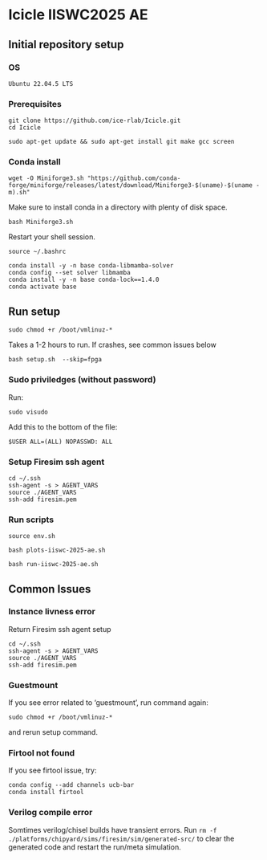 # Icicle IISWC2025 AE

## Initial repository setup

### OS
`Ubuntu 22.04.5 LTS`

### Prerequisites
```
git clone https://github.com/ice-rlab/Icicle.git
cd Icicle
```

```
sudo apt-get update && sudo apt-get install git make gcc screen 
```
### Conda install

```
wget -O Miniforge3.sh "https://github.com/conda-forge/miniforge/releases/latest/download/Miniforge3-$(uname)-$(uname -m).sh"
```
Make sure to install conda in a directory with plenty of disk space.

```
bash Miniforge3.sh
```


Restart your shell session.
```
source ~/.bashrc
```

```
conda install -y -n base conda-libmamba-solver
conda config --set solver libmamba
conda install -y -n base conda-lock==1.4.0
conda activate base
```


## Run setup

```
sudo chmod +r /boot/vmlinuz-*
```

Takes a 1-2 hours to run. If crashes, see common issues below
```
bash setup.sh  --skip=fpga
```


### Sudo priviledges (without password)
Run:
```
sudo visudo
```

Add this to the bottom of the file: 

```
$USER ALL=(ALL) NOPASSWD: ALL
```


### Setup Firesim ssh agent

```
cd ~/.ssh
ssh-agent -s > AGENT_VARS
source ./AGENT_VARS
ssh-add firesim.pem
```

### Run scripts
```
source env.sh
```

```
bash plots-iiswc-2025-ae.sh
```


```
bash run-iiswc-2025-ae.sh
```


## Common Issues
### Instance livness error

Return Firesim ssh agent setup

```
cd ~/.ssh
ssh-agent -s > AGENT_VARS
source ./AGENT_VARS
ssh-add firesim.pem
```

### Guestmount
If you see error related to ‘guestmount’, run command again: 
```
sudo chmod +r /boot/vmlinuz-*
```
and rerun setup command.

### Firtool not found
If you see firtool issue, try:
```
conda config --add channels ucb-bar
conda install firtool
```

### Verilog compile error

Somtimes verilog/chisel builds have transient errors. Run 
`rm -f ./platforms/chipyard/sims/firesim/sim/generated-src/` 
to clear the generated code and restart the run/meta simulation. 





